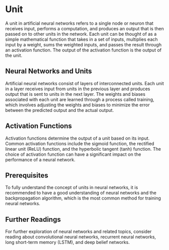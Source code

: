 # Unit

A unit in artificial neural networks refers to a single node or neuron that receives input, performs a computation, and produces an output that is then passed on to other units in the network. Each unit can be thought of as a simple mathematical function that takes in a set of inputs, multiplies each input by a weight, sums the weighted inputs, and passes the result through an activation function. The output of the activation function is the output of the unit.

## Neural Networks and Units

Artificial neural networks consist of layers of interconnected units. Each unit in a layer receives input from units in the previous layer and produces output that is sent to units in the next layer. The weights and biases associated with each unit are learned through a process called training, which involves adjusting the weights and biases to minimize the error between the predicted output and the actual output.

## Activation Functions

Activation functions determine the output of a unit based on its input. Common activation functions include the sigmoid function, the rectified linear unit (ReLU) function, and the hyperbolic tangent (tanh) function. The choice of activation function can have a significant impact on the performance of a neural network.

## Prerequisites

To fully understand the concept of units in neural networks, it is recommended to have a good understanding of neural networks and the backpropagation algorithm, which is the most common method for training neural networks.

## Further Readings

For further exploration of neural networks and related topics, consider reading about convolutional neural networks, recurrent neural networks, long short-term memory (LSTM), and deep belief networks.

